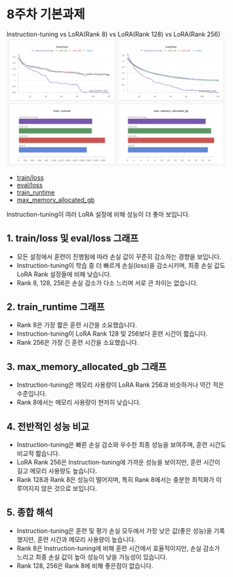 # 8주차 기본과제
Instruction-tuning vs LoRA(Rank 8) vs LoRA(Rank 128) vs LoRA(Rank 256)
![result.png](./result.png)
- [train/loss](https://api.wandb.ai/links/iamkimhongil92-lumenasoft/qbrgvsot)
- [eval/loss](https://api.wandb.ai/links/iamkimhongil92-lumenasoft/5cy5d494)
- [train_runtime](https://api.wandb.ai/links/iamkimhongil92-lumenasoft/l5aefrku)
- [max_memory_allocated_gb](https://api.wandb.ai/links/iamkimhongil92-lumenasoft/ri9ubu2z)

Instruction-tuning이 여러 LoRA 설정에 비해 성능이 더 좋아 보입니다.

## 1. train/loss 및 eval/loss 그래프
- 모든 설정에서 훈련이 진행됨에 따라 손실 값이 꾸준히 감소하는 경향을 보입니다.
- Instruction-tuning이 학습 중 더 빠르게 손실(loss)을 감소시키며, 최종 손실 값도 LoRA Rank 설정들에 비해 낮습니다.
- Rank 8, 128, 256은 손실 감소가 다소 느리며 서로 큰 차이는 없습니다.

## 2. train_runtime 그래프
- Rank 8은 가장 짧은 훈련 시간을 소요했습니다.
- Instruction-tuning이 LoRA Rank 128 및 256보다 훈련 시간이 짧습니다.
- Rank 256은 가장 긴 훈련 시간을 소요했습니다.

## 3. max_memory_allocated_gb 그래프
- Instruction-tuning은 메모리 사용량이 LoRA Rank 256과 비슷하거나 약간 적은 수준입니다.
- Rank 8에서는 메모리 사용량이 현저히 낮습니다.

## 4. 전반적인 성능 비교
- Instruction-tuning은 빠른 손실 감소와 우수한 최종 성능을 보여주며, 훈련 시간도 비교적 짧습니다.
- LoRA Rank 256은 Instruction-tuning에 가까운 성능을 보이지만, 훈련 시간이 길고 메모리 사용량도 높습니다.
- Rank 128과 Rank 8은 성능이 떨어지며, 특히 Rank 8에서는 충분한 최적화가 이루어지지 않은 것으로 보입니다.

## 5. 종합 해석
- Instruction-tuning은 훈련 및 평가 손실 모두에서 가장 낮은 값(좋은 성능)을 기록했지만, 훈련 시간과 메모리 사용량이 높습니다.
- Rank 8은 Instruction-tuning에 비해 훈련 시간에서 효율적이지만, 손실 감소가 느리고 최종 손실 값이 높아 성능이 낮을 가능성이 있습니다.
- Rank 128, 256은 Rank 8에 비해 좋은점이 없습니다.
